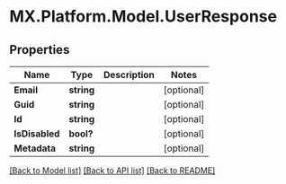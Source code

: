 # MX.Platform.Model.UserResponse

## Properties

Name | Type | Description | Notes
------------ | ------------- | ------------- | -------------
**Email** | **string** |  | [optional] 
**Guid** | **string** |  | [optional] 
**Id** | **string** |  | [optional] 
**IsDisabled** | **bool?** |  | [optional] 
**Metadata** | **string** |  | [optional] 

[[Back to Model list]](../README.md#documentation-for-models) [[Back to API list]](../README.md#documentation-for-api-endpoints) [[Back to README]](../README.md)


